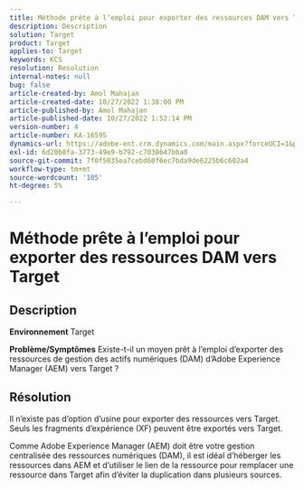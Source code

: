 ```yaml
---
title: Méthode prête à l’emploi pour exporter des ressources DAM vers Target
description: Description
solution: Target
product: Target
applies-to: Target
keywords: KCS
resolution: Resolution
internal-notes: null
bug: false
article-created-by: Amol Mahajan
article-created-date: 10/27/2022 1:38:00 PM
article-published-by: Amol Mahajan
article-published-date: 10/27/2022 1:52:14 PM
version-number: 4
article-number: KA-16595
dynamics-url: https://adobe-ent.crm.dynamics.com/main.aspx?forceUCI=1&pagetype=entityrecord&etn=knowledgearticle&id=86fb7590-fc55-ed11-bba2-6045bd006793
exl-id: 6d20b8fa-3773-49e9-b792-c7038647bba0
source-git-commit: 7f0f5035ea7cebd60f6ec7bda9de6225b6c602a4
workflow-type: tm+mt
source-wordcount: '105'
ht-degree: 5%

---
```


# Méthode prête à l’emploi pour exporter des ressources DAM vers Target

## Description

<b>Environnement</b>
Target


<b>Problème/Symptômes</b>
Existe-t-il un moyen prêt à l’emploi d’exporter des ressources de gestion des actifs numériques (DAM) d’Adobe Experience Manager (AEM) vers Target ?


## Résolution


Il n’existe pas d’option d’usine pour exporter des ressources vers Target. Seuls les fragments d’expérience (XF) peuvent être exportés vers Target.

Comme Adobe Experience Manager (AEM) doit être votre gestion centralisée des ressources numériques (DAM), il est idéal d’héberger les ressources dans AEM et d’utiliser le lien de la ressource pour remplacer une ressource dans Target afin d’éviter la duplication dans plusieurs sources.
